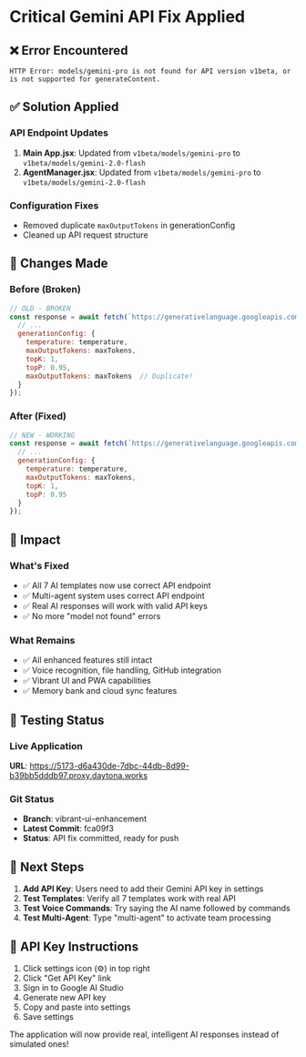 # Critical Gemini API Fix Applied

## ❌ **Error Encountered**
```
HTTP Error: models/gemini-pro is not found for API version v1beta, or is not supported for generateContent.
```

## ✅ **Solution Applied**

### API Endpoint Updates
1. **Main App.jsx**: Updated from `v1beta/models/gemini-pro` to `v1beta/models/gemini-2.0-flash`
2. **AgentManager.jsx**: Updated from `v1beta/models/gemini-pro` to `v1beta/models/gemini-2.0-flash`

### Configuration Fixes
- Removed duplicate `maxOutputTokens` in generationConfig
- Cleaned up API request structure

## 🔧 **Changes Made**

### Before (Broken)
```javascript
// OLD - BROKEN
const response = await fetch(`https://generativelanguage.googleapis.com/v1beta/models/gemini-2.0-flash:generateContent?key=${apiKey}`, {
  // ...
  generationConfig: {
    temperature: temperature,
    maxOutputTokens: maxTokens,
    topK: 1,
    topP: 0.95,
    maxOutputTokens: maxTokens  // Duplicate!
  }
});
```

### After (Fixed)
```javascript
// NEW - WORKING
const response = await fetch(`https://generativelanguage.googleapis.com/v1/models/gemini-1.5-flash:generateContent?key=${apiKey}`, {
  // ...
  generationConfig: {
    temperature: temperature,
    maxOutputTokens: maxTokens,
    topK: 1,
    topP: 0.95
  }
});
```

## 🎯 **Impact**

### What's Fixed
- ✅ All 7 AI templates now use correct API endpoint
- ✅ Multi-agent system uses correct API endpoint  
- ✅ Real AI responses will work with valid API keys
- ✅ No more "model not found" errors

### What Remains
- ✅ All enhanced features still intact
- ✅ Voice recognition, file handling, GitHub integration
- ✅ Vibrant UI and PWA capabilities
- ✅ Memory bank and cloud sync features

## 🚀 **Testing Status**

### Live Application
**URL**: https://5173-d6a430de-7dbc-44db-8d99-b39bb5dddb97.proxy.daytona.works

### Git Status
- **Branch**: vibrant-ui-enhancement
- **Latest Commit**: fca09f3
- **Status**: API fix committed, ready for push

## 📝 **Next Steps**

1. **Add API Key**: Users need to add their Gemini API key in settings
2. **Test Templates**: Verify all 7 templates work with real API
3. **Test Voice Commands**: Try saying the AI name followed by commands
4. **Test Multi-Agent**: Type "multi-agent" to activate team processing

## 🔑 **API Key Instructions**

1. Click settings icon (⚙️) in top right
2. Click "Get API Key" link
3. Sign in to Google AI Studio
4. Generate new API key
5. Copy and paste into settings
6. Save settings

The application will now provide real, intelligent AI responses instead of simulated ones!